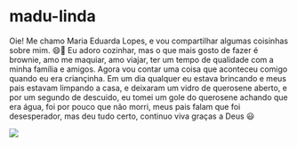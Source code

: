 # madu-linda
Oie! Me chamo Maria Eduarda Lopes, e vou compartilhar algumas coisinhas sobre mim. 😄🫶
Eu adoro cozinhar, mas o que mais gosto de fazer é brownie, amo me maquiar, amo viajar, ter um tempo de qualidade com a minha família e amigos.
Agora vou contar uma coisa que aconteceu comigo quando eu era criançinha. Em um dia qualquer eu estava brincando e meus pais estavam limpando a casa, e deixaram um vidro de querosene aberto, e por um segundo de descuido, eu tomei um gole do querosene achando que era água, foi por pouco que não morri, meus pais falam que foi desesperador, mas deu tudo certo, continuo viva graças a Deus 😃

![](https://media1.tenor.com/m/JJzA4LckkfsAAAAd/mean-girls-mean-girls-movie.gif)
